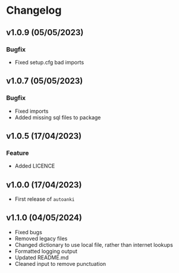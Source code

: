 # Changelog

## v1.0.9 (05/05/2023)

### Bugfix
- Fixed setup.cfg bad imports

## v1.0.7 (05/05/2023)

### Bugfix
- Fixed imports
- Added missing sql files to package

## v1.0.5 (17/04/2023)

### Feature

- Added LICENCE

## v1.0.0 (17/04/2023)

- First release of `autoanki`

## v1.1.0 (04/05/2024)

- Fixed bugs
- Removed legacy files
- Changed dictionary to use local file, rather than internet lookups
- Formatted logging output
- Updated README.md
- Cleaned input to remove punctuation
